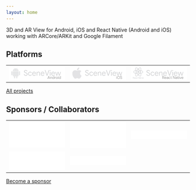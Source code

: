 ```yaml
---
layout: home
---
```

3D and AR View for Android, iOS and React Native (Android and iOS) working with ARCore/ARKit and Google Filament

## Platforms

|   |   |   |
| - | - | - |
| [![Logo SceneView Android](/assets/img/logos/android/logo_link.png)](https://github.com/SceneView/sceneform-android) | [![Logo SceneView iOS](/assets/img/logos/ios/logo_link.png)](https://github.com/SceneView/sceneform-ios) | [![Logo SceneView React Native](/assets/img/logos/react-native/logo_link.png)](https://github.com/SceneView/react-native-sceneform) |

[All projects](https://github.com/SceneView)

## Sponsors / Collaborators

|   |   |   |
| - | - | - |
| [![Logo DigitalMate](/assets/img/sponsors/digitalmate.png)](https://www.digitalmate.fr/) | [![Logo Netpipe](/assets/img/sponsors/netpipe.png)](https://www.netpipe.io/) | [![Logo DCode](/assets/img/sponsors/dcode.png)](https://www.dcode.eu/) |
| [![Logo Sber](/assets/img/sponsors/sber.png)](https://sbercode.tech/arvr-lab/) |  [![Logo Megaverse](/assets/img/sponsors/megaverse.png)](https://www.megaverse.co/) |   |

[Become a sponsor](/contribute)
